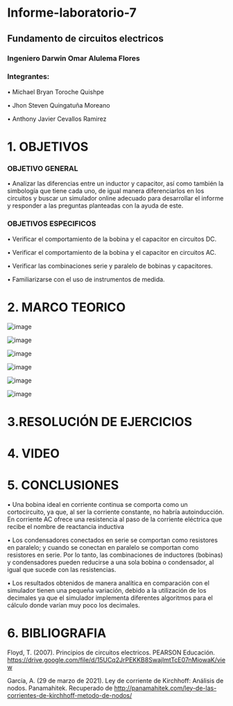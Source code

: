 # Informe-laboratorio-7

## Fundamento de circuitos electricos

### Ingeniero Darwin Omar Alulema Flores

### Integrantes:
•	Michael Bryan Toroche Quishpe 

•	Jhon Steven Quingatuña Moreano

•	 Anthony Javier Cevallos Ramirez

# 1. OBJETIVOS


### OBJETIVO GENERAL
• Analizar las diferencias entre un inductor y capacitor, así como también la simbología que tiene cada uno, de igual manera diferenciarlos en los circuitos y buscar un simulador online adecuado para desarrollar el informe y responder a las preguntas planteadas con la ayuda de este.

### OBJETIVOS ESPECIFICOS

• Verificar el comportamiento de la bobina y el capacitor en circuitos DC.

• Verificar el comportamiento de la bobina y el capacitor en circuitos AC.

• Verificar las combinaciones serie y paralelo de bobinas y capacitores.

• Familiarizarse con el uso de instrumentos de medida.

# 2. MARCO TEORICO

![image](https://user-images.githubusercontent.com/116761073/217657830-133d1632-40c4-457d-9a0e-91ef7349209b.png)

![image](https://user-images.githubusercontent.com/116761073/217657916-b5f60084-22d7-4966-a6f4-41947514fabe.png)

![image](https://user-images.githubusercontent.com/116761073/217657985-97798d7a-3a7c-4f2d-a1f6-751aaeb42009.png)

![image](https://user-images.githubusercontent.com/116761073/217658064-360681da-b041-4e0f-ae88-6950cc8718dc.png)

![image](https://user-images.githubusercontent.com/116761073/217658120-64eb0abf-eb66-4e92-a5b4-75d064f5412d.png)

![image](https://user-images.githubusercontent.com/116761073/217658215-daf0b073-4651-433a-925b-19efba39b616.png)


# 3.RESOLUCIÓN DE EJERCICIOS



# 4. VIDEO


# 5. CONCLUSIONES
• Una bobina ideal en corriente continua se comporta como un cortocircuito, ya que, al ser la corriente constante, no habría autoinducción. En corriente AC ofrece una resistencia al paso de la corriente eléctrica que recibe el nombre de reactancia inductiva

• Los condensadores conectados en serie se comportan como resistores en paralelo; y cuando se conectan en paralelo se comportan como resistores en serie. Por lo tanto, las combinaciones de inductores (bobinas) y condensadores pueden reducirse a una sola bobina o condensador, al igual que sucede con las resistencias.

• Los resultados obtenidos de manera analítica en comparación con el simulador tienen una pequeña variación, debido a la utilización de los decimales ya que el simulador implementa diferentes algoritmos para el cálculo donde varían muy poco los decimales.


# 6. BIBLIOGRAFIA

Floyd, T. (2007). Principios de circuitos electricos. PEARSON Educación. https://drive.google.com/file/d/15UCq2JrPEKKB8SwajlmtTcE07nMiowaK/view

García, A. (29 de marzo de 2021). Ley de corriente de Kirchhoff: Análisis de nodos. Panamahitek. Recuperado de http://panamahitek.com/ley-de-las-corrientes-de-kirchhoff-metodo-de-nodos/
